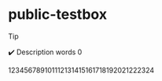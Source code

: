 # public-testbox
> [!Tip]
> :heavy_check_mark: Description words 0

123456789101112131415161718192021222324
